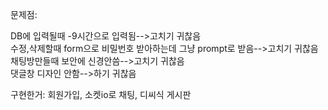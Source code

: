 문제점:

DB에 입력될때 -9시간으로 입력됨-->고치기 귀찮음<br>
수정,삭제할때 form으로 비밀번호 받아하는데 그냥 prompt로 받음-->고치기 귀찮음<br>
채팅방만들때 보안에 신경안씀-->고치기 귀찮음<br>
댓글창 디자인 안함-->하기 귀찮음<br>

구현한거:
회원가입, 소켓io로 채팅, 디씨식 게시판